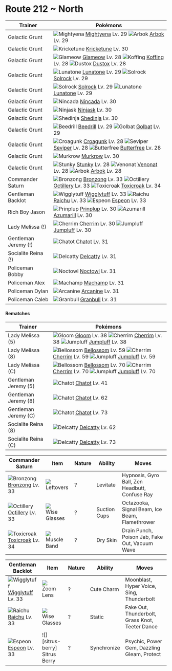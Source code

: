 # Route 212 ~ North

Trainer                    | Pokémons
---                        | ---
Galactic Grunt             | ![][262]  [Mightyena] Lv. 29  ![][024]  [Arbok] Lv. 29
Galactic Grunt             | ![][402]  [Kricketune] Lv. 30
Galactic Grunt             | ![][431]  [Glameow] Lv. 28  ![][109]  [Koffing] Lv. 28  ![][269]  [Dustox] Lv. 28
Galactic Grunt             | ![][337]  [Lunatone] Lv. 29  ![][338]  [Solrock] Lv. 29
Galactic Grunt             | ![][338]  [Solrock] Lv. 29  ![][337]  [Lunatone] Lv. 29
Galactic Grunt             | ![][290]  [Nincada] Lv. 30
Galactic Grunt             | ![][291]  [Ninjask] Lv. 30
Galactic Grunt             | ![][292]  [Shedinja] Lv. 30
Galactic Grunt             | ![][015]  [Beedrill] Lv. 29  ![][042]  [Golbat] Lv. 29
Galactic Grunt             | ![][453]  [Croagunk] Lv. 28  ![][336]  [Seviper] Lv. 28  ![][012]  [Butterfree] Lv. 28
Galactic Grunt             | ![][198]  [Murkrow] Lv. 30
Galactic Grunt             | ![][434]  [Stunky] Lv. 28  ![][048]  [Venonat] Lv. 28  ![][024]  [Arbok] Lv. 28
Commander Saturn           | ![][437]  [Bronzong] Lv. 33  ![][224]  [Octillery] Lv. 33  ![][454]  [Toxicroak] Lv. 34
Gentleman Backlot          | ![][040]  [Wigglytuff] Lv. 33  ![][026]  [Raichu] Lv. 33  ![][196]  [Espeon] Lv. 33
Rich Boy Jason             | ![][394]  [Prinplup] Lv. 30  ![][184]  [Azumarill] Lv. 30
Lady Melissa (!)           | ![][421]  [Cherrim] Lv. 30  ![][189]  [Jumpluff] Lv. 30
Gentleman Jeremy (!)       | ![][441]  [Chatot] Lv. 31
Socialite Reina (!)        | ![][301]  [Delcatty] Lv. 31
Policeman Bobby            | ![][164]  [Noctowl] Lv. 31
Policeman Alex             | ![][068]  [Machamp] Lv. 31
Policeman Dylan            | ![][059]  [Arcanine] Lv. 31
Policeman Caleb            | ![][210]  [Granbull] Lv. 31

#### Rematches

Trainer                    | Pokémons
---                        | ---
Lady Melissa (5)           | ![][044]  [Gloom] Lv. 38  ![][421]  [Cherrim] Lv. 38  ![][189]  [Jumpluff] Lv. 38
Lady Melissa (8)           | ![][182]  [Bellossom] Lv. 59  ![][421]  [Cherrim] Lv. 59  ![][189]  [Jumpluff] Lv. 59
Lady Melissa (C)           | ![][182]  [Bellossom] Lv. 70  ![][421]  [Cherrim] Lv. 70  ![][189]  [Jumpluff] Lv. 70
Gentleman Jeremy (5)       | ![][441]  [Chatot] Lv. 41
Gentleman Jeremy (8)       | ![][441]  [Chatot] Lv. 62
Gentleman Jeremy (C)       | ![][441]  [Chatot] Lv. 73
Socialite Reina (8)        | ![][301]  [Delcatty] Lv. 62
Socialite Reina (C)        | ![][301]  [Delcatty] Lv. 73

Commander Saturn   | Item         | Nature  | Ability       | Moves
---                | ---          | ---     | ---           | ---
![][437]<br> [Bronzong] Lv. 33        | ![][leftovers]<br> Leftovers            | ?        | Levitate            | Hypnosis, Gyro Ball, Zen Headbutt, Confuse Ray
![][224]<br> [Octillery] Lv. 33       | ![][wise-glasses]<br> Wise Glasses      | ?        | Suction Cups        | Octazooka, Signal Beam, Ice Beam, Flamethrower
![][454]<br> [Toxicroak] Lv. 34       | ![][muscle-band]<br> Muscle Band        | ?        | Dry Skin            | Drain Punch, Poison Jab, Fake Out, Vacuum Wave

Gentleman Backlot   | Item         | Nature  | Ability       | Moves
---                 | ---          | ---     | ---           | ---
![][040]<br> [Wigglytuff] Lv. 33      | ![][zoom-lens]<br> Zoom Lens            | ?        | Cute Charm          | Moonblast, Hyper Voice, Sing, Thunderbolt
![][026]<br> [Raichu] Lv. 33          | ![][wise-glasses]<br> Wise Glasses      | ?        | Static              | Fake Out, Thunderbolt, Grass Knot, Teeter Dance
![][196]<br> [Espeon] Lv. 33          | ![][sitrus-berry]<br> Sitrus Berry      | ?        | Synchronize         | Psychic, Power Gem, Dazzling Gleam, Protect
[012]: https://raw.githubusercontent.com/PokeAPI/sprites/master/sprites/pokemon/12.png "Butterfree"
[015]: https://raw.githubusercontent.com/PokeAPI/sprites/master/sprites/pokemon/15.png "Beedrill"
[024]: https://raw.githubusercontent.com/PokeAPI/sprites/master/sprites/pokemon/24.png "Arbok"
[026]: https://raw.githubusercontent.com/PokeAPI/sprites/master/sprites/pokemon/26.png "Raichu"
[040]: https://raw.githubusercontent.com/PokeAPI/sprites/master/sprites/pokemon/40.png "Wigglytuff"
[042]: https://raw.githubusercontent.com/PokeAPI/sprites/master/sprites/pokemon/42.png "Golbat"
[044]: https://raw.githubusercontent.com/PokeAPI/sprites/master/sprites/pokemon/44.png "Gloom"
[048]: https://raw.githubusercontent.com/PokeAPI/sprites/master/sprites/pokemon/48.png "Venonat"
[059]: https://raw.githubusercontent.com/PokeAPI/sprites/master/sprites/pokemon/59.png "Arcanine"
[068]: https://raw.githubusercontent.com/PokeAPI/sprites/master/sprites/pokemon/68.png "Machamp"
[109]: https://raw.githubusercontent.com/PokeAPI/sprites/master/sprites/pokemon/109.png "Koffing"
[164]: https://raw.githubusercontent.com/PokeAPI/sprites/master/sprites/pokemon/164.png "Noctowl"
[182]: https://raw.githubusercontent.com/PokeAPI/sprites/master/sprites/pokemon/182.png "Bellossom"
[184]: https://raw.githubusercontent.com/PokeAPI/sprites/master/sprites/pokemon/184.png "Azumarill"
[189]: https://raw.githubusercontent.com/PokeAPI/sprites/master/sprites/pokemon/189.png "Jumpluff"
[196]: https://raw.githubusercontent.com/PokeAPI/sprites/master/sprites/pokemon/196.png "Espeon"
[198]: https://raw.githubusercontent.com/PokeAPI/sprites/master/sprites/pokemon/198.png "Murkrow"
[210]: https://raw.githubusercontent.com/PokeAPI/sprites/master/sprites/pokemon/210.png "Granbull"
[224]: https://raw.githubusercontent.com/PokeAPI/sprites/master/sprites/pokemon/224.png "Octillery"
[262]: https://raw.githubusercontent.com/PokeAPI/sprites/master/sprites/pokemon/262.png "Mightyena"
[269]: https://raw.githubusercontent.com/PokeAPI/sprites/master/sprites/pokemon/269.png "Dustox"
[290]: https://raw.githubusercontent.com/PokeAPI/sprites/master/sprites/pokemon/290.png "Nincada"
[291]: https://raw.githubusercontent.com/PokeAPI/sprites/master/sprites/pokemon/291.png "Ninjask"
[292]: https://raw.githubusercontent.com/PokeAPI/sprites/master/sprites/pokemon/292.png "Shedinja"
[301]: https://raw.githubusercontent.com/PokeAPI/sprites/master/sprites/pokemon/301.png "Delcatty"
[336]: https://raw.githubusercontent.com/PokeAPI/sprites/master/sprites/pokemon/336.png "Seviper"
[337]: https://raw.githubusercontent.com/PokeAPI/sprites/master/sprites/pokemon/337.png "Lunatone"
[338]: https://raw.githubusercontent.com/PokeAPI/sprites/master/sprites/pokemon/338.png "Solrock"
[394]: https://raw.githubusercontent.com/PokeAPI/sprites/master/sprites/pokemon/394.png "Prinplup"
[402]: https://raw.githubusercontent.com/PokeAPI/sprites/master/sprites/pokemon/402.png "Kricketune"
[421]: https://raw.githubusercontent.com/PokeAPI/sprites/master/sprites/pokemon/421.png "Cherrim"
[431]: https://raw.githubusercontent.com/PokeAPI/sprites/master/sprites/pokemon/431.png "Glameow"
[434]: https://raw.githubusercontent.com/PokeAPI/sprites/master/sprites/pokemon/434.png "Stunky"
[437]: https://raw.githubusercontent.com/PokeAPI/sprites/master/sprites/pokemon/437.png "Bronzong"
[441]: https://raw.githubusercontent.com/PokeAPI/sprites/master/sprites/pokemon/441.png "Chatot"
[453]: https://raw.githubusercontent.com/PokeAPI/sprites/master/sprites/pokemon/453.png "Croagunk"
[454]: https://raw.githubusercontent.com/PokeAPI/sprites/master/sprites/pokemon/454.png "Toxicroak"
[Butterfree]: /pokemon_changes/012.md
[Beedrill]: /pokemon_changes/015.md
[Arbok]: /pokemon_changes/024.md
[Raichu]: /pokemon_changes/026.md
[Wigglytuff]: /pokemon_changes/040.md
[Golbat]: /pokemon_changes/042.md
[Gloom]: /pokemon_changes/044.md
[Venonat]: /pokemon_changes/048.md
[Arcanine]: /pokemon_changes/059.md
[Machamp]: /pokemon_changes/068.md
[Koffing]: /pokemon_changes/109.md
[Noctowl]: /pokemon_changes/164.md
[Bellossom]: /pokemon_changes/182.md
[Azumarill]: /pokemon_changes/184.md
[Jumpluff]: /pokemon_changes/189.md
[Espeon]: /pokemon_changes/196.md
[Murkrow]: /pokemon_changes/198.md
[Granbull]: /pokemon_changes/210.md
[Octillery]: /pokemon_changes/224.md
[Mightyena]: /pokemon_changes/262.md
[Dustox]: /pokemon_changes/269.md
[Nincada]: /pokemon_changes/290.md
[Ninjask]: /pokemon_changes/291.md
[Shedinja]: /pokemon_changes/292.md
[Delcatty]: /pokemon_changes/301.md
[Seviper]: /pokemon_changes/336.md
[Lunatone]: /pokemon_changes/337.md
[Solrock]: /pokemon_changes/338.md
[Prinplup]: /pokemon_changes/394.md
[Kricketune]: /pokemon_changes/402.md
[Cherrim]: /pokemon_changes/421.md
[Glameow]: /pokemon_changes/431.md
[Stunky]: /pokemon_changes/434.md
[Bronzong]: /pokemon_changes/437.md
[Chatot]: /pokemon_changes/441.md
[Croagunk]: /pokemon_changes/453.md
[Toxicroak]: /pokemon_changes/454.md
[wise-glasses]: https://raw.githubusercontent.com/PokeAPI/sprites/master/sprites/items/wise-glasses.png
[zoom-lens]: https://raw.githubusercontent.com/PokeAPI/sprites/master/sprites/items/zoom-lens.png
[leftovers]: https://raw.githubusercontent.com/PokeAPI/sprites/master/sprites/items/leftovers.png
[muscle-band]: https://raw.githubusercontent.com/PokeAPI/sprites/master/sprites/items/muscle-band.png
